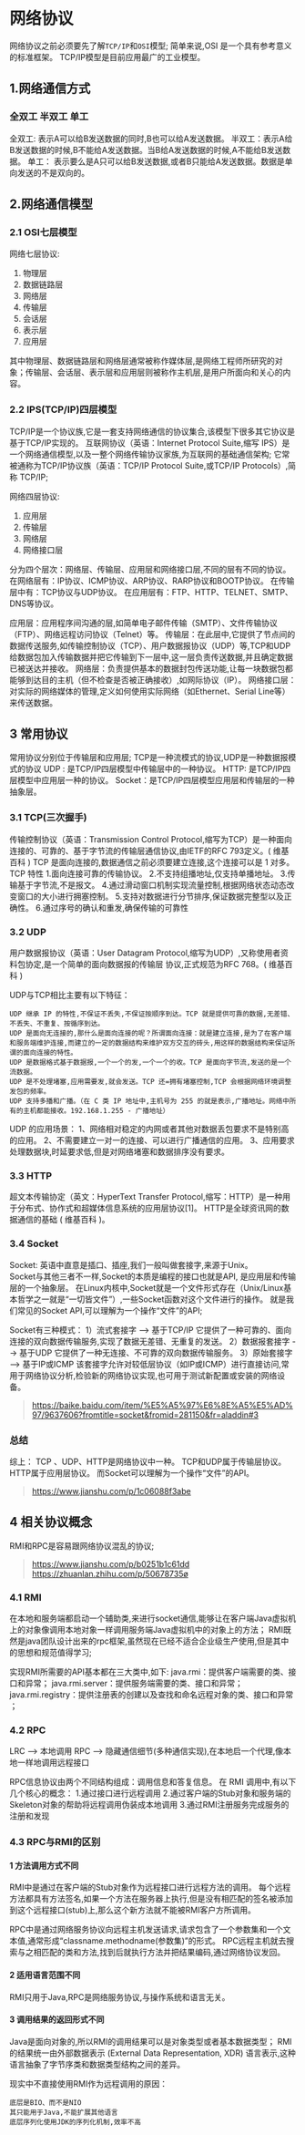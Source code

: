 # 网络协议
网络协议之前必须要先了解`TCP/IP`和`OSI`模型;
简单来说,OSI 是一个具有参考意义的标准框架。
TCP/IP模型是目前应用最广的工业模型。

## 1.网络通信方式
### 全双工 半双工 单工
全双工: 表示A可以给B发送数据的同时,B也可以给A发送数据。
半双工：表示A给B发送数据的时候,B不能给A发送数据。当B给A发送数据的时候,A不能给B发送数据。
单工： 表示要么是A只可以给B发送数据,或者B只能给A发送数据。数据是单向发送的不是双向的。

## 2.网络通信模型
### 2.1 OSI七层模型
网络七层协议:
1. 物理层
2. 数据链路层
3. 网络层
4. 传输层
5. 会话层
6. 表示层
7. 应用层

其中物理层、数据链路层和网络层通常被称作媒体层,是网络工程师所研究的对象；传输层、会话层、表示层和应用层则被称作主机层,是用户所面向和关心的内容。

### 2.2 IPS(TCP/IP)四层模型
TCP/IP是一个协议族,它是一套支持网络通信的协议集合,该模型下很多其它协议是基于TCP/IP实现的。
互联网协议（英语：Internet Protocol Suite,缩写 IPS）是一个网络通信模型,以及一整个网络传输协议家族,为互联网的基础通信架构;
它常被通称为TCP/IP协议族（英语：TCP/IP Protocol Suite,或TCP/IP Protocols）,简称 TCP/IP;

网络四层协议:
1. 应用层
2. 传输层
3. 网络层
4. 网络接口层

分为四个层次：网络层、传输层、应用层和网络接口层,不同的层有不同的协议。
在网络层有：IP协议、ICMP协议、ARP协议、RARP协议和BOOTP协议。
在传输层中有：TCP协议与UDP协议。
在应用层有：FTP、HTTP、TELNET、SMTP、DNS等协议。 

应用层：应用程序间沟通的层,如简单电子邮件传输（SMTP）、文件传输协议（FTP）、网络远程访问协议（Telnet）等。
传输层：在此层中,它提供了节点间的数据传送服务,如传输控制协议（TCP）、用户数据报协议（UDP）等,TCP和UDP给数据包加入传输数据并把它传输到下一层中,这一层负责传送数据,并且确定数据已被送达并接收。
网络层：负责提供基本的数据封包传送功能,让每一块数据包都能够到达目的主机（但不检查是否被正确接收）,如网际协议（IP）。
网络接口层：对实际的网络媒体的管理,定义如何使用实际网络（如Ethernet、Serial Line等）来传送数据。

## 3 常用协议
常用协议分别位于传输层和应用层;
TCP是一种流模式的协议,UDP是一种数据报模式的协议
UDP : 是TCP/IP四层模型中传输层中的一种协议。
HTTP: 是TCP/IP四层模型中应用层一种的协议。
Socket：是TCP/IP四层模型应用层和传输层的一种抽象层。

### 3.1 TCP(三次握手)
传输控制协议（英语：Transmission Control Protocol,缩写为TCP）是一种面向连接的、可靠的、基于字节流的传输层通信协议,由IETF的RFC 793定义。( 维基百科 )
TCP 是面向连接的,数据通信之前必须要建立连接,这个连接可以是 1 对多。
TCP 特性
1.面向连接可靠的传输协议。
2.不支持组播地址,仅支持单播地址。
3.传输基于字节流,不是报文。
4.通过滑动窗口机制实现流量控制,根据网络状态动态改变窗口的大小进行拥塞控制。
5.支持对数据进行分节排序,保证数据完整型以及正确性。
6.通过序号的确认和重发,确保传输的可靠性

### 3.2 UDP
用户数据报协议（英语：User Datagram Protocol,缩写为UDP）,又称使用者资料包协定,是一个简单的面向数据报的传输层 协议,正式规范为RFC 768。( 维基百科 )

UDP与TCP相比主要有以下特征：

    UDP 继承 IP 的特性,不保证不丢失,不保证按顺序到达。TCP 就是提供可靠的数据,无差错、不丢失、不重复、按循序到达。
    UDP 是面向无连接的,那什么是面向连接的呢？所谓面向连接：就是建立连接,是为了在客户端和服务端维护连接,而建立的一定的数据结构来维护双方交互的砖头,用这样的数据结构来保证所谓的面向连接的特性。
    UDP 是数据格式基于数据报,一个一个的发,一个一个的收。TCP 是面向字节流,发送的是一个流数据。
    UDP 是不处理堵塞,应用需要发,就会发送。TCP 还=拥有堵塞控制,TCP 会根据网络环境调整发包的频率。
    UDP 支持多播和广播。（在 C 类 IP 地址中,主机号为 255 的就是表示,广播地址。网络中所有的主机都能接收。192.168.1.255 - 广播地址）

UDP 的应用场景：
1、网络相对稳定的内网或者其他对数据丢包要求不是特别高的应用。
2、不需要建立一对一的连接、可以进行广播通信的应用。
3、应用要求处理数据块,时延要求低,但是对网络堵塞和数据排序没有要求。

### 3.3 HTTP
超文本传输协定（英文：HyperText Transfer Protocol,缩写：HTTP）是一种用于分布式、协作式和超媒体信息系统的应用层协议[1]。
HTTP是全球资讯网的数据通信的基础 ( 维基百科 )。

### 3.4 Socket
Socket: 英语中直意是插口、插座,我们一般叫做套接字,来源于Unix。     
Socket与其他三者不一样,Socket的本质是编程的接口也就是API, 是应用层和传输层的一个抽象层。
在Linux内核中,Socket就是一个文件形式存在（Unix/Linux基本哲学之一就是“一切皆文件”）,一些Socket函数对这个文件进行的操作。
就是我们常见的Socket API,可以理解为一个操作“文件”的API;

Socket有三种模式：
1）流式套接字 --> 基于TCP/IP
它提供了一种可靠的、面向连接的双向数据传输服务,实现了数据无差错、无重复的发送。
2）数据报套接字 --> 基于UDP
它提供了一种无连接、不可靠的双向数据传输服务。
3）原始套接字 --> 基于IP或ICMP
该套接字允许对较低层协议（如IP或ICMP）进行直接访问,常用于网络协议分析,检验新的网络协议实现,也可用于测试新配置或安装的网络设备。

> https://baike.baidu.com/item/%E5%A5%97%E6%8E%A5%E5%AD%97/9637606?fromtitle=socket&fromid=281150&fr=aladdin#3

### 总结 
综上：
TCP 、UDP、HTTP是网络协议中一种。
TCP和UDP属于传输层协议。
HTTP属于应用层协议。
而Socket可以理解为一个操作“文件”的API。

> https://www.jianshu.com/p/1c06088f3abe

## 4 相关协议概念
RMI和RPC是容易跟网络协议混乱的协议;
> https://www.jianshu.com/p/b0251b1c61dd
> https://zhuanlan.zhihu.com/p/50678735ø
### 4.1 RMI
在本地和服务端都启动一个辅助类,来进行socket通信,能够让在客户端Java虚拟机上的对象像调用本地对象一样调用服务端Java虚拟机中的对象上的方法；
RMI既然是java团队设计出来的rpc框架,虽然现在已经不适合企业级生产使用,但是其中的思想和规范值得学习;

实现RMI所需要的API基本都在三大类中,如下:
java.rmi：提供客户端需要的类、接口和异常；
java.rmi.server：提供服务端需要的类、接口和异常；
java.rmi.registry：提供注册表的创建以及查找和命名远程对象的类、接口和异常 ；


### 4.2 RPC
LRC --> 本地调用
RPC --> 隐藏通信细节(多种通信实现),在本地启一个代理,像本地一样地调用远程接口

RPC信息协议由两个不同结构组成：调用信息和答复信息。
在 RMI 调用中,有以下几个核心的概念：
1.通过接口进行远程调用
2.通过客户端的Stub对象和服务端的Skeleton对象的帮助将远程调用伪装成本地调用
3.通过RMI注册服务完成服务的注册和发现


### 4.3 RPC与RMI的区别
#### 1 方法调用方式不同
RMI中是通过在客户端的Stub对象作为远程接口进行远程方法的调用。
每个远程方法都具有方法签名,如果一个方法在服务器上执行,但是没有相匹配的签名被添加到这个远程接口(stub)上,那么这个新方法就不能被RMI客户方所调用。

RPC中是通过网络服务协议向远程主机发送请求,请求包含了一个参数集和一个文本值,通常形成“classname.methodname(参数集)”的形式。
RPC远程主机就去搜索与之相匹配的类和方法,找到后就执行方法并把结果编码,通过网络协议发回。

#### 2 适用语言范围不同
RMI只用于Java,RPC是网络服务协议,与操作系统和语言无关。


#### 3 调用结果的返回形式不同
Java是面向对象的,所以RMI的调用结果可以是对象类型或者基本数据类型；
RMI的结果统一由外部数据表示 (External Data Representation, XDR) 语言表示,这种语言抽象了字节序类和数据类型结构之间的差异。

现实中不直接使用RMI作为远程调用的原因：

    底层是BIO、而不是NIO
    其只能用于Java,不能扩展其他语言
    底层序列化使用JDK的序列化机制,效率不高












